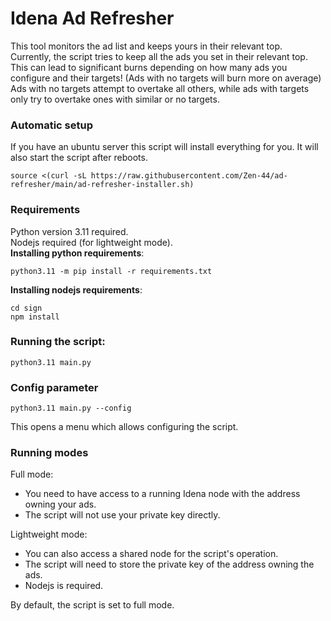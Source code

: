 # Idena Ad Refresher
This tool monitors the ad list and keeps yours in their relevant top.  
Currently, the script tries to keep all the ads you set in their relevant top. This can lead to significant burns depending on how many ads you configure and their targets! (Ads with no targets will burn more on average)  
Ads with no targets attempt to overtake all others, while ads with targets only try to overtake ones with similar or no targets.  

### Automatic setup
If you have an ubuntu server this script will install everything for you. It will also start the script after reboots.   
```
source <(curl -sL https://raw.githubusercontent.com/Zen-44/ad-refresher/main/ad-refresher-installer.sh)
```   

### Requirements
Python version 3.11 required.  
Nodejs required (for lightweight mode).  
**Installing python requirements**:  
```
python3.11 -m pip install -r requirements.txt
```

**Installing nodejs requirements**:
```
cd sign
npm install
```
  
### Running the script:  
```
python3.11 main.py
```  
  
### Config parameter
```
python3.11 main.py --config
```  
This opens a menu which allows configuring the script.  
### Running modes
Full mode:  
- You need to have access to a running Idena node with the address owning your ads.
- The script will not use your private key directly.  

Lightweight mode:
- You can also access a shared node for the script's operation.
- The script will need to store the private key of the address owning the ads.
- Nodejs is required.  
  
By default, the script is set to full mode.
